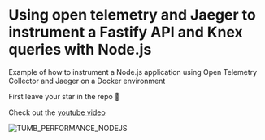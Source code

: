 # Using open telemetry and Jaeger to instrument a Fastify API and Knex queries with Node.js

Example of how to instrument a Node.js application using Open Telemetry Collector and Jaeger on a Docker environment

First leave your star in the repo 🌟

Check out the [youtube video](https://youtu.be/1l6dgHqOiHU)

![TUMB_PERFORMANCE_NODEJS](https://github.com/user-attachments/assets/b0a2b2ac-89e6-4a2a-9241-ab989498cdf6)
